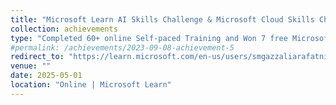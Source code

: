 ```yaml
---
title: "Microsoft Learn AI Skills Challenge & Microsoft Cloud Skills Challenge, Participant"
collection: achievements
type: "Completed 60+ online Self‑paced Training and Won 7 free Microsoft certification exam. Modules: 812 , Training Time: 638 Hours and Passed Azure DP203 | DP100 | AI102 | AI900"
#permalink: /achievements/2023-09-08-achievement-5
redirect_to: "https://learn.microsoft.com/en-us/users/smgazzaliarafatnishan-4645/transcript/d5y6ghp168eyero"
venue: ""
date: 2025-05-01
location: "Online | Microsoft Learn"
---
```

